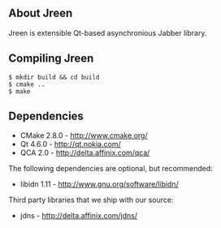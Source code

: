 About Jreen
-----------

Jreen is extensible Qt-based asynchronious Jabber library.

Compiling Jreen
---------------

    $ mkdir build && cd build
    $ cmake ..
    $ make

Dependencies
------------

* CMake 2.8.0 - http://www.cmake.org/
* Qt 4.6.0 - http://qt.nokia.com/
* QCA 2.0 - http://delta.affinix.com/qca/

The following dependencies are optional, but recommended:

* libidn 1.11 - http://www.gnu.org/software/libidn/

Third party libraries that we ship with our source:

* jdns - http://delta.affinix.com/jdns/
